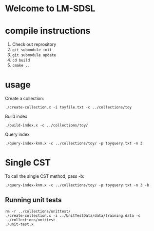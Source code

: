 # Welcome to LM-SDSL

# compile instructions

1. Check out reprository
2. `git submodule init`
3. `git submodule update`
4. `cd build`
5. `cmake ..`

# usage

Create a collection:

```
./create-collection.x -i toyfile.txt -c ../collections/toy
```

Build index

```
./build-index.x -c ../collections/toy/
```

Query index

```
./query-index-knm.x -c ../collections/toy/ -p toyquery.txt -n 3
```

# Single CST

To call the single CST method, pass -b:

```
./query-index-knm.x -c ../collections/toy/ -p toyquery.txt -n 3 -b
```

## Running unit tests ##

```
rm -r ../collections/unittest/
./create-collection.x -i ../UnitTestData/data/training.data -c ../collections/unittest
./unit-test.x 
```

